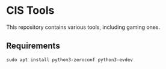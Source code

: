 # CIS Tools

This repository contains various tools, including gaming ones.

## Requirements

```
sudo apt install python3-zeroconf python3-evdev
```


